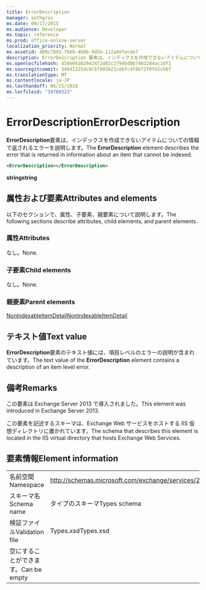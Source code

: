 ```yaml
---
title: ErrorDescription
manager: sethgros
ms.date: 09/17/2015
ms.audience: Developer
ms.topic: reference
ms.prod: office-online-server
localization_priority: Normal
ms.assetid: 409c7893-7b69-4b0b-9d5b-112a0dfacde7
description: ErrorDescription 要素は、インデックスを作成できないアイテムについての情報で返されるエラーを説明します。
ms.openlocfilehash: 458604282942472d83c2794bd0b7403284ac1df1
ms.sourcegitcommit: 34041125dc8c5f993b21cebfc4f8b72f0fd2cb6f
ms.translationtype: MT
ms.contentlocale: ja-JP
ms.lasthandoff: 06/25/2018
ms.locfileid: "19760323"
---
```

# <a name="errordescription"></a><span data-ttu-id="ddf4c-103">ErrorDescription</span><span class="sxs-lookup"><span data-stu-id="ddf4c-103">ErrorDescription</span></span>

<span data-ttu-id="ddf4c-104">**ErrorDescription**要素は、インデックスを作成できないアイテムについての情報で返されるエラーを説明します。</span><span class="sxs-lookup"><span data-stu-id="ddf4c-104">The **ErrorDescription** element describes the error that is returned in information about an item that cannot be indexed.</span></span> 
  
```XML
<ErrorDescription></ErrorDescription>
```

 <span data-ttu-id="ddf4c-105">**string**</span><span class="sxs-lookup"><span data-stu-id="ddf4c-105">**string**</span></span>
## <a name="attributes-and-elements"></a><span data-ttu-id="ddf4c-106">属性および要素</span><span class="sxs-lookup"><span data-stu-id="ddf4c-106">Attributes and elements</span></span>

<span data-ttu-id="ddf4c-107">以下のセクションで、属性、子要素、親要素について説明します。</span><span class="sxs-lookup"><span data-stu-id="ddf4c-107">The following sections describe attributes, child elements, and parent elements.</span></span>
  
### <a name="attributes"></a><span data-ttu-id="ddf4c-108">属性</span><span class="sxs-lookup"><span data-stu-id="ddf4c-108">Attributes</span></span>

<span data-ttu-id="ddf4c-109">なし。</span><span class="sxs-lookup"><span data-stu-id="ddf4c-109">None.</span></span>
  
### <a name="child-elements"></a><span data-ttu-id="ddf4c-110">子要素</span><span class="sxs-lookup"><span data-stu-id="ddf4c-110">Child elements</span></span>

<span data-ttu-id="ddf4c-111">なし。</span><span class="sxs-lookup"><span data-stu-id="ddf4c-111">None.</span></span>
  
### <a name="parent-elements"></a><span data-ttu-id="ddf4c-112">親要素</span><span class="sxs-lookup"><span data-stu-id="ddf4c-112">Parent elements</span></span>

[<span data-ttu-id="ddf4c-113">NonIndexableItemDetail</span><span class="sxs-lookup"><span data-stu-id="ddf4c-113">NonIndexableItemDetail</span></span>](nonindexableitemdetail.md)
  
## <a name="text-value"></a><span data-ttu-id="ddf4c-114">テキスト値</span><span class="sxs-lookup"><span data-stu-id="ddf4c-114">Text value</span></span>

<span data-ttu-id="ddf4c-115">**ErrorDescription**要素のテキスト値には、項目レベルのエラーの説明が含まれています。</span><span class="sxs-lookup"><span data-stu-id="ddf4c-115">The text value of the **ErrorDescription** element contains a description of an item level error.</span></span> 
  
## <a name="remarks"></a><span data-ttu-id="ddf4c-116">備考</span><span class="sxs-lookup"><span data-stu-id="ddf4c-116">Remarks</span></span>

<span data-ttu-id="ddf4c-117">この要素は Exchange Server 2013 で導入されました。</span><span class="sxs-lookup"><span data-stu-id="ddf4c-117">This element was introduced in Exchange Server 2013.</span></span>
  
<span data-ttu-id="ddf4c-118">この要素を記述するスキーマは、Exchange Web サービスをホストする IIS 仮想ディレクトリに置かれています。</span><span class="sxs-lookup"><span data-stu-id="ddf4c-118">The schema that describes this element is located in the IIS virtual directory that hosts Exchange Web Services.</span></span>
  
## <a name="element-information"></a><span data-ttu-id="ddf4c-119">要素情報</span><span class="sxs-lookup"><span data-stu-id="ddf4c-119">Element information</span></span>

|||
|:-----|:-----|
|<span data-ttu-id="ddf4c-120">名前空間</span><span class="sxs-lookup"><span data-stu-id="ddf4c-120">Namespace</span></span>  <br/> |http://schemas.microsoft.com/exchange/services/2006/types  <br/> |
|<span data-ttu-id="ddf4c-121">スキーマ名</span><span class="sxs-lookup"><span data-stu-id="ddf4c-121">Schema name</span></span>  <br/> |<span data-ttu-id="ddf4c-122">タイプのスキーマ</span><span class="sxs-lookup"><span data-stu-id="ddf4c-122">Types schema</span></span>  <br/> |
|<span data-ttu-id="ddf4c-123">検証ファイル</span><span class="sxs-lookup"><span data-stu-id="ddf4c-123">Validation file</span></span>  <br/> |<span data-ttu-id="ddf4c-124">Types.xsd</span><span class="sxs-lookup"><span data-stu-id="ddf4c-124">Types.xsd</span></span>  <br/> |
|<span data-ttu-id="ddf4c-125">空にすることができます。</span><span class="sxs-lookup"><span data-stu-id="ddf4c-125">Can be empty</span></span>  <br/> ||
   

